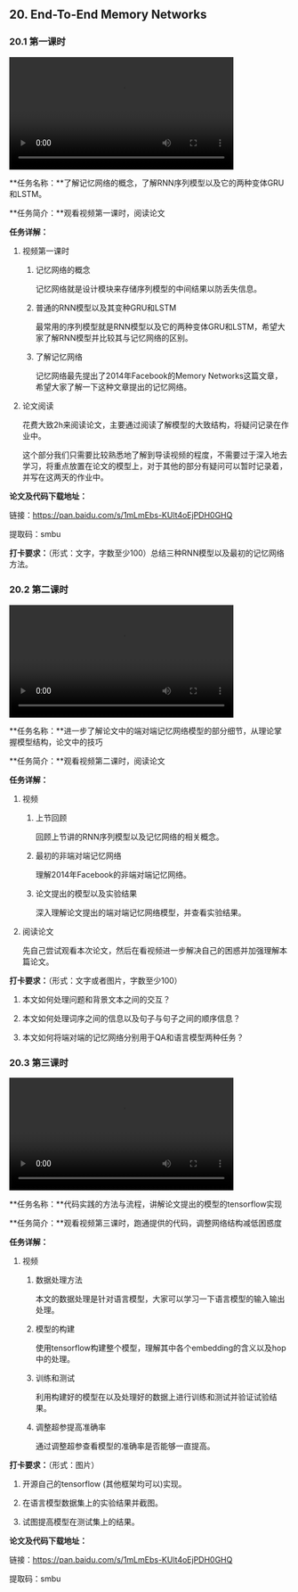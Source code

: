 ## 20. End-To-End Memory Networks

### 20.1 第一课时

<video width=80%  controls >
	<source type="video/mp4" src="020-end-to-end-memory-networks/020-1.mp4">
</video>

**任务名称：**了解记忆网络的概念，了解RNN序列模型以及它的两种变体GRU和LSTM。

**任务简介：**观看视频第一课时，阅读论文

**任务详解：**

1. 视频第一课时
   1. 记忆网络的概念

      记忆网络就是设计模块来存储序列模型的中间结果以防丢失信息。

   2. 普通的RNN模型以及其变种GRU和LSTM

      最常用的序列模型就是RNN模型以及它的两种变体GRU和LSTM，希望大家了解RNN模型并比较其与记忆网络的区别。

   2. 了解记忆网络

      记忆网络最先提出了2014年Facebook的Memory Networks这篇文章，希望大家了解一下这种文章提出的记忆网络。

2. 论文阅读

   花费大致2h来阅读论文，主要通过阅读了解模型的大致结构，将疑问记录在作业中。

   这个部分我们只需要比较熟悉地了解到导读视频的程度，不需要过于深入地去学习，将重点放置在论文的模型上，对于其他的部分有疑问可以暂时记录着，并写在这两天的作业中。

**论文及代码下载地址：**

链接：https://pan.baidu.com/s/1mLmEbs-KUlt4oEjPDH0GHQ 

提取码：smbu

**打卡要求：**（形式：文字，字数至少100）总结三种RNN模型以及最初的记忆网络方法。

### 20.2 第二课时

<video width=80%  controls >
	<source type="video/mp4" src="020-end-to-end-memory-networks/020-2.mp4">
</video>

**任务名称：**进一步了解论文中的端对端记忆网络模型的部分细节，从理论掌握模型结构，论文中的技巧

**任务简介：**观看视频第二课时，阅读论文

**任务详解：**

1. 视频
   1. 上节回顾

      回顾上节讲的RNN序列模型以及记忆网络的相关概念。

   2. 最初的非端对端记忆网络

      理解2014年Facebook的非端对端记忆网络。
      
   3. 论文提出的模型以及实验结果
   
      深入理解论文提出的端对端记忆网络模型，并查看实验结果。

2. 阅读论文

   先自己尝试观看本次论文，然后在看视频进一步解决自己的困惑并加强理解本篇论文。

**打卡要求：**（形式：文字或者图片，字数至少100）

1. 本文如何处理问题和背景文本之间的交互？

2. 本文如何处理词序之间的信息以及句子与句子之间的顺序信息？

3. 本文如何将端对端的记忆网络分别用于QA和语言模型两种任务？

### 20.3 第三课时

<video width=80%  controls >
	<source type="video/mp4" src="020-end-to-end-memory-networks/020-3.mp4">
</video>

**任务名称：**代码实践的方法与流程，讲解论文提出的模型的tensorflow实现

**任务简介：**观看视频第三课时，跑通提供的代码，调整网络结构减低困惑度

**任务详解：**

1. 视频
   1. 数据处理方法

      本文的数据处理是针对语言模型，大家可以学习一下语言模型的输入输出处理。

   2. 模型的构建

      使用tensorflow构建整个模型，理解其中各个embedding的含义以及hop中的处理。

   3. 训练和测试

      利用构建好的模型在以及处理好的数据上进行训练和测试并验证试验结果。

   4. 调整超参提高准确率

      通过调整超参查看模型的准确率是否能够一直提高。

**打卡要求：**（形式：图片）

1. 开源自己的tensorflow (其他框架均可以)实现。

2. 在语言模型数据集上的实验结果并截图。

3. 试图提高模型在测试集上的结果。

**论文及代码下载地址：**

链接：https://pan.baidu.com/s/1mLmEbs-KUlt4oEjPDH0GHQ 

提取码：smbu